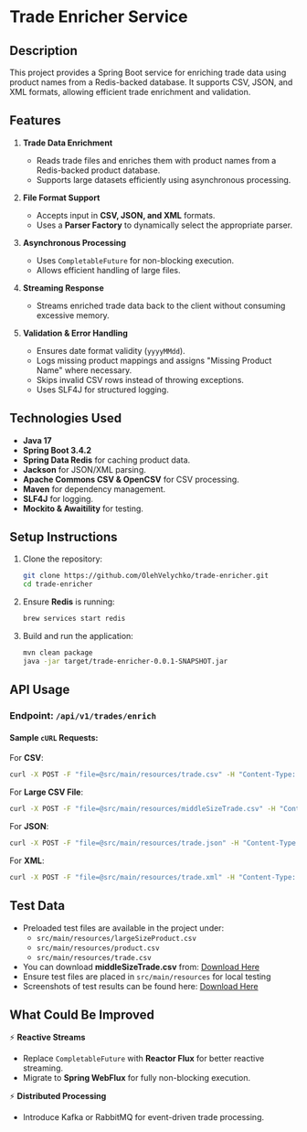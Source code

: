 # Trade Enricher Service

## Description
This project provides a Spring Boot service for enriching trade data using product names from a Redis-backed database. It supports CSV, JSON, and XML formats, allowing efficient trade enrichment and validation.

## Features

1. **Trade Data Enrichment**
   - Reads trade files and enriches them with product names from a Redis-backed product database.
   - Supports large datasets efficiently using asynchronous processing.
   
2. **File Format Support**
   - Accepts input in **CSV, JSON, and XML** formats.
   - Uses a **Parser Factory** to dynamically select the appropriate parser.

3. **Asynchronous Processing**
   - Uses `CompletableFuture` for non-blocking execution.
   - Allows efficient handling of large files.

4. **Streaming Response**
   - Streams enriched trade data back to the client without consuming excessive memory.

5. **Validation & Error Handling**
   - Ensures date format validity (`yyyyMMdd`).
   - Logs missing product mappings and assigns "Missing Product Name" where necessary.
   - Skips invalid CSV rows instead of throwing exceptions.
   - Uses SLF4J for structured logging.

## Technologies Used

- **Java 17**
- **Spring Boot 3.4.2**
- **Spring Data Redis** for caching product data.
- **Jackson** for JSON/XML parsing.
- **Apache Commons CSV & OpenCSV** for CSV processing.
- **Maven** for dependency management.
- **SLF4J** for logging.
- **Mockito & Awaitility** for testing.

## Setup Instructions

1. Clone the repository:
   ```sh
   git clone https://github.com/OlehVelychko/trade-enricher.git
   cd trade-enricher
   ```
2. Ensure **Redis** is running:
   ```sh
   brew services start redis
   ```
3. Build and run the application:
   ```sh
   mvn clean package
   java -jar target/trade-enricher-0.0.1-SNAPSHOT.jar
   ```

## API Usage

### Endpoint: `/api/v1/trades/enrich`

#### Sample `cURL` Requests:

For **CSV**:
```sh
curl -X POST -F "file=@src/main/resources/trade.csv" -H "Content-Type: multipart/form-data" http://localhost:8080/api/v1/trades/enrich
```

For **Large CSV File**:
```sh
curl -X POST -F "file=@src/main/resources/middleSizeTrade.csv" -H "Content-Type: multipart/form-data" http://localhost:8080/api/v1/trades/enrich
```

For **JSON**:
```sh
curl -X POST -F "file=@src/main/resources/trade.json" -H "Content-Type: application/json" http://localhost:8080/api/v1/trades/enrich
```

For **XML**:
```sh
curl -X POST -F "file=@src/main/resources/trade.xml" -H "Content-Type: application/xml" http://localhost:8080/api/v1/trades/enrich
```

## Test Data

- Preloaded test files are available in the project under:
  - `src/main/resources/largeSizeProduct.csv`
  - `src/main/resources/product.csv`
  - `src/main/resources/trade.csv`
- You can download **middleSizeTrade.csv** from:
  [Download Here](https://drive.google.com/file/d/1M_ln1KKICQkoV8S8RBsB7XLaHHknDZvA/view)
- Ensure test files are placed in `src/main/resources` for local testing
- Screenshots of test results can be found here:
  [Download Here](https://drive.google.com/drive/folders/13195rwptTe00va2o4otBbz1Rct-vGxVb?usp=sharing)

## What Could Be Improved

⚡ **Reactive Streams**
   - Replace `CompletableFuture` with **Reactor Flux** for better reactive streaming.
   - Migrate to **Spring WebFlux** for fully non-blocking execution.

⚡ **Distributed Processing**
   - Introduce Kafka or RabbitMQ for event-driven trade processing.
